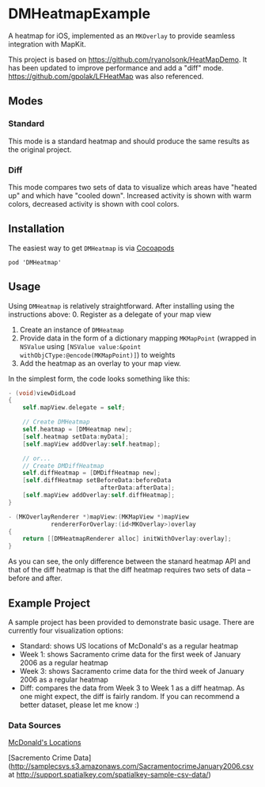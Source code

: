 # DMHeatmapExample
A heatmap for iOS, implemented as an `MKOverlay` to provide seamless integration with MapKit.

This project is based on https://github.com/ryanolsonk/HeatMapDemo. It has been updated to improve performance and add a "diff" mode. https://github.com/gpolak/LFHeatMap was also referenced.

## Modes
### Standard
This mode is a standard heatmap and should produce the same results as the original project.
### Diff
This mode compares two sets of data to visualize which areas have "heated up" and which have "cooled down". Increased activity is shown with warm colors, decreased activity is shown with cool colors.

## Installation
The easiest way to get `DMHeatmap` is via [Cocoapods](http://cocoapods.org/)
```
pod 'DMHeatmap'
```

## Usage
Using `DMHeatmap` is relatively straightforward. After installing using the instructions above:
0. Register as a delegate of your map view
1. Create an instance of `DMHeatmap`
2. Provide data in the form of a dictionary mapping `MKMapPoint` (wrapped in `NSValue` using `[NSValue value:&point withObjCType:@encode(MKMapPoint)]`) to weights
3. Add the heatmap as an overlay to your map view.

In the simplest form, the code looks something like this:
``` objective-c
- (void)viewDidLoad
{
    self.mapView.delegate = self;

    // Create DMHeatmap
    self.heatmap = [DMHeatmap new];
    [self.heatmap setData:myData];
    [self.mapView addOverlay:self.heatmap];

    // or...
    // Create DMDiffHeatmap
    self.diffHeatmap = [DMDiffHeatmap new];
    [self.diffHeatmap setBeforeData:beforeData
                          afterData:afterData];
    [self.mapView addOverlay:self.diffHeatmap];
}

- (MKOverlayRenderer *)mapView:(MKMapView *)mapView
            rendererForOverlay:(id<MKOverlay>)overlay
{
    return [[DMHeatmapRenderer alloc] initWithOverlay:overlay];
}
```

As you can see, the only difference between the stanard heatmap API and that of the diff heatmap is that the diff heatmap requires two sets of data – before and after.

## Example Project
A sample project has been provided to demonstrate basic usage. There are currently four visualization options:
- Standard: shows US locations of McDonald's as a regular heatmap
- Week 1: shows Sacramento crime data for the first week of January 2006 as a regular heatmap
- Week 3: shows Sacramento crime data for the third week of January 2006 as a regular heatmap
- Diff: compares the data from Week 3 to Week 1 as a diff heatmap. As one might expect, the diff is fairly random. If you can recommend a better dataset, please let me know :)

### Data Sources
[McDonald's Locations](https://github.com/gavreh/usa-mcdonalds-locations)

[Sacremento Crime Data](http://samplecsvs.s3.amazonaws.com/SacramentocrimeJanuary2006.csv at http://support.spatialkey.com/spatialkey-sample-csv-data/)
